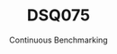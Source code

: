 ---
layout: docu
title: DSQ075
subtitle: Continuous Benchmarking
selected: TPC-DS
expanded: Benchmarking
benchmark: /individual_results/DSQ075.html
---